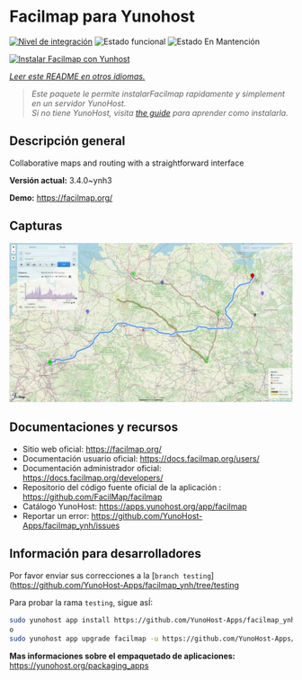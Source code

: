 <!--
Este archivo README esta generado automaticamente<https://github.com/YunoHost/apps/tree/master/tools/readme_generator>
No se debe editar a mano.
-->

# Facilmap para Yunohost

[![Nivel de integración](https://dash.yunohost.org/integration/facilmap.svg)](https://dash.yunohost.org/appci/app/facilmap) ![Estado funcional](https://ci-apps.yunohost.org/ci/badges/facilmap.status.svg) ![Estado En Mantención](https://ci-apps.yunohost.org/ci/badges/facilmap.maintain.svg)

[![Instalar Facilmap con Yunhost](https://install-app.yunohost.org/install-with-yunohost.svg)](https://install-app.yunohost.org/?app=facilmap)

*[Leer este README en otros idiomas.](./ALL_README.md)*

> *Este paquete le permite instalarFacilmap rapidamente y simplement en un servidor YunoHost.*  
> *Si no tiene YunoHost, visita [the guide](https://yunohost.org/install) para aprender como instalarla.*

## Descripción general

Collaborative maps and routing with a straightforward interface

**Versión actual:** 3.4.0~ynh3

**Demo:** <https://facilmap.org/>

## Capturas

![Captura de Facilmap](./doc/screenshots/screenshot.webp)

## Documentaciones y recursos

- Sitio web oficial: <https://facilmap.org/>
- Documentación usuario oficial: <https://docs.facilmap.org/users/>
- Documentación administrador oficial: <https://docs.facilmap.org/developers/>
- Repositorio del código fuente oficial de la aplicación : <https://github.com/FacilMap/facilmap>
- Catálogo YunoHost: <https://apps.yunohost.org/app/facilmap>
- Reportar un error: <https://github.com/YunoHost-Apps/facilmap_ynh/issues>

## Información para desarrolladores

Por favor enviar sus correcciones a la [`branch testing`](https://github.com/YunoHost-Apps/facilmap_ynh/tree/testing

Para probar la rama `testing`, sigue asÍ:

```bash
sudo yunohost app install https://github.com/YunoHost-Apps/facilmap_ynh/tree/testing --debug
o
sudo yunohost app upgrade facilmap -u https://github.com/YunoHost-Apps/facilmap_ynh/tree/testing --debug
```

**Mas informaciones sobre el empaquetado de aplicaciones:** <https://yunohost.org/packaging_apps>
